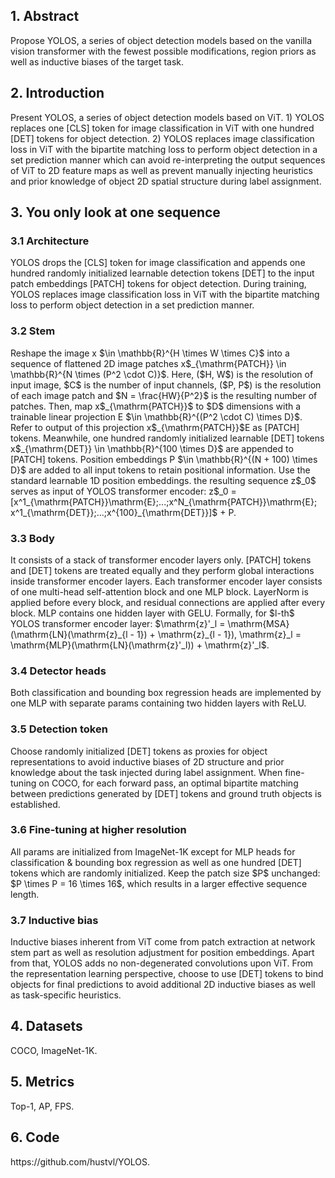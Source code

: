 <h2>1. Abstract</h2>
Propose YOLOS, a series of object detection models based on the vanilla vision transformer with the fewest possible modifications, region priors as well as inductive biases of the target task. 
<h2>2. Introduction</h2>
Present YOLOS, a series of object detection models based on ViT. 1) YOLOS replaces one [CLS] token for image classification in ViT with one hundred [DET] tokens for object detection. 2) YOLOS replaces image classification loss in ViT with the bipartite matching loss to perform object detection in a set prediction manner which can avoid re-interpreting the output sequences of ViT to 2D feature maps as well as prevent manually injecting heuristics and prior knowledge of object 2D spatial structure during label assignment.
<h2>3. You only look at one sequence</h2>
<h3>3.1 Architecture</h3>
YOLOS drops the [CLS] token for image classification and appends one hundred randomly initialized learnable detection tokens [DET] to the input patch embeddings [PATCH] tokens for object detection. During training, YOLOS replaces image classification loss in ViT with the bipartite matching loss to perform object detection in a set prediction manner.
<h3>3.2 Stem</h3>
Reshape the image x $\in \mathbb{R}^{H \times W \times C}$ into a sequence of flattened 2D image patches x$_{\mathrm{PATCH}} \in \mathbb{R}^{N \times (P^2 \cdot C)}$. Here, ($H, W$) is the resolution of input image, $C$ is the number of input channels, ($P, P$) is the resolution of each image patch and $N = \frac{HW}{P^2}$ is the resulting number of patches. Then, map x$_{\mathrm{PATCH}}$ to $D$ dimensions with a trainable linear projection E $\in \mathbb{R}^{(P^2 \cdot C) \times D}$. Refer to output of this projection x$_{\mathrm{PATCH}}$E as [PATCH] tokens. Meanwhile, one hundred randomly initialized learnable [DET] tokens x$_{\mathrm{DET}} \in \mathbb{R}^{100 \times D}$ are appended to [PATCH] tokens. Position embeddings P $\in \mathbb{R}^{(N + 100) \times D}$ are added to all input tokens to retain positional information. Use the standard learnable 1D position embeddings. the resulting sequence z$_0$ serves as input of YOLOS transformer encoder: z$_0 = [x^1_{\mathrm{PATCH}}\mathrm{E};...;x^N_{\mathrm{PATCH}}\mathrm{E}; x^1_{\mathrm{DET}};...;x^{100}_{\mathrm{DET}}]$ + P.
<h3>3.3 Body</h3>
It consists of a stack of transformer encoder layers only. [PATCH] tokens and [DET] tokens are treated equally and they perform global interactions inside transformer encoder layers. Each transformer encoder layer consists of one multi-head self-attention block and one MLP block. LayerNorm is applied before every block, and residual connections are applied after every block. MLP contains one hidden layer with GELU. Formally, for $l-th$ YOLOS transformer encoder layer: $\mathrm{z}'_l = \mathrm{MSA}(\mathrm{LN}(\mathrm{z}_{l - 1}) + \mathrm{z}_{l - 1}), \mathrm{z}_l = \mathrm{MLP}(\mathrm{LN}(\mathrm{z}'_l)) + \mathrm{z}'_l$.
<h3>3.4 Detector heads</h3>
Both classification and bounding box regression heads are implemented by one MLP with separate params containing two hidden layers with ReLU.
<h3>3.5 Detection token</h3>
Choose randomly initialized [DET] tokens as proxies for object representations to avoid inductive biases of 2D structure and prior knowledge about the task injected during label assignment. When fine-tuning on COCO, for each forward pass, an optimal bipartite matching between predictions generated by [DET] tokens and ground truth objects is established.
<h3>3.6 Fine-tuning at higher resolution</h3>
All params are initialized from ImageNet-1K except for MLP heads for classification & bounding box regression as well as one hundred [DET] tokens which are randomly initialized. Keep the patch size $P$ unchanged: $P \times P = 16 \times 16$, which results in a larger effective sequence length.
<h3>3.7 Inductive bias</h3>
Inductive biases inherent from ViT come from patch extraction at network stem part as well as resolution adjustment for position embeddings. Apart from that, YOLOS adds no non-degenerated convolutions upon ViT. From the representation learning perspective, choose to use [DET] tokens to bind objects for final predictions to avoid additional 2D inductive biases as well as task-specific heuristics.
<h2>4. Datasets</h2>
COCO, ImageNet-1K.
<h2>5. Metrics</h2>
Top-1, AP, FPS.
<h2>6. Code</h2>
https://github.com/hustvl/YOLOS.